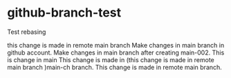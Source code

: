 # github-branch-test
Test rebasing

this change is made in remote main branch
Make changes in main branch in github account.
Make changes in main branch after creating main-002. This is change in main 
This change is made in (this change is made in remote main branch )main-ch branch.
This change is made in remote main branch.
